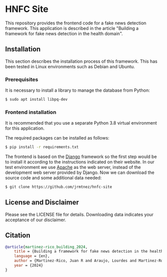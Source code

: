 # HNFC Site

This repository provides the frontend code for a fake news detection framework. This application is described in the article "Building a framework for fake news detection in the health domain".

## Installation

This section describes the installation process of this framework. This has been tested in Linux environments such as Debian and Ubuntu.

### Prerequisites

It is necessary to install a library to manage the database from Python:

```bash
$ sudo apt install libpq-dev
```

### Frontend installation

It is recommended that you use a separate Python 3.8 virtual environment for this application.

The required packages can be installed as follows:

```bash
$ pip install -r requirements.txt
```
The frontend is based on the [Django](https://www.django-rest-framework.org/tutorial/quickstart/) framework so the first step would be to install it according to the instructions indicated on their website. In our test environment we use [Apache](https://httpd.apache.org/) as the web server, instead of the development web server provided by Django.
Now we can download the source code and some additional data needed:

```bash
$ git clone https://github.com/jrmtnez/hnfc-site

```

## License and Disclaimer
Please see the LICENSE file for details. Downloading data indicates your acceptance of our disclaimer.

## Citation
```bibtex
@article{martinez-rico_building_2024,
	title = {Building a framework for fake news detection in the health domain},
	language = {en},
	author = {Martinez-Rico, Juan R and Araujo, Lourdes and Martinez-Romo, Juan},
	year = {2024}
}
```




